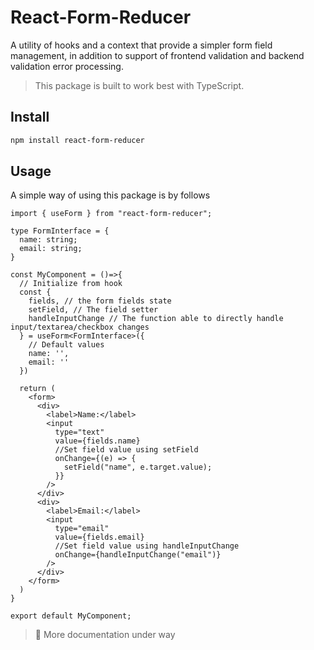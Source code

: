 # React-Form-Reducer

A utility of hooks and a context that provide a simpler form field management, in addition to support of frontend validation and backend validation error processing.

> This package is built to work best with TypeScript.

## Install

```bash
npm install react-form-reducer
```

## Usage

A simple way of using this package is by follows

```tsx
import { useForm } from "react-form-reducer";

type FormInterface = {
  name: string;
  email: string;
}

const MyComponent = ()=>{
  // Initialize from hook
  const {
    fields, // the form fields state
    setField, // The field setter
    handleInputChange // The function able to directly handle input/textarea/checkbox changes
  } = useForm<FormInterface>({
    // Default values
    name: '',
    email: ''
  })
  
  return (
    <form>
      <div>
        <label>Name:</label>
        <input
          type="text"
          value={fields.name}
          //Set field value using setField
          onChange={(e) => {
            setField("name", e.target.value);
          }}
        />
      </div>
      <div>
        <label>Email:</label>
        <input
          type="email"
          value={fields.email}
          //Set field value using handleInputChange
          onChange={handleInputChange("email")}
        />
      </div>
    </form>
  )
}

export default MyComponent;
```

> 🚧 More documentation under way
